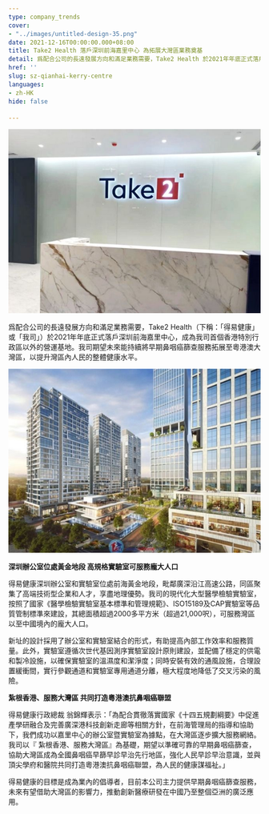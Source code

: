 ```yaml
---
type: company_trends
cover:
- "../images/untitled-design-35.png"
date: 2021-12-16T00:00:00.000+08:00
title: Take2 Health 落戶深圳前海嘉里中心 為拓展大灣區業務奠基
detail: 爲配合公司的長遠發展方向和滿足業務需要，Take2 Health 於2021年年底正式落戶深圳前海嘉里中心，成為我司首個香港特別行政區以外的營運基地。我司期望未來能持續將早期鼻咽癌篩查服務拓展至粵港澳大灣區，以提升灣區內人民的整體健康水平。
href: ''
slug: sz-qianhai-kerry-centre
languages:
- zh-HK
hide: false

---
```

![](../images/2.jpg)

爲配合公司的長遠發展方向和滿足業務需要，Take2 Health（下稱：「得易健康」或「我司」）於2021年年底正式落戶深圳前海嘉里中心，成為我司首個香港特別行政區以外的營運基地。我司期望未來能持續將早期鼻咽癌篩查服務拓展至粵港澳大灣區，以提升灣區內人民的整體健康水平。

![](../images/1.jpg)

**深圳辦公室位處黃金地段 高規格實驗室可服務龐大人口**

得易健康深圳辦公室和實驗室位處前海黃金地段，毗鄰廣深沿江高速公路，同區聚集了高端技術型企業和人才，享盡地理優勢。我司的現代化大型醫學檢驗實驗室，按照了國家《醫學檢驗實驗室基本標準和管理規範》、ISO15189及CAP實驗室等品質管制標準來建設，其總面積超過2000多平方米（超過21,000呎），可服務灣區以至中國境內的龐大人口。

新址的設計採用了辦公室和實驗室結合的形式，有助提高內部工作效率和服務質量。此外，實驗室遵循次世代基因測序實驗室設計原則建設，並配備了穩定的供電和製冷設施，以確保實驗室的溫濕度和潔淨度；同時安裝有效的通風設施，合理設置緩衝間，實行參觀通道和實驗室專用通道分離，極大程度地降低了交叉污染的風險。

**紮根香港、服務大灣區 共同打造粵港澳抗鼻咽癌聯盟**

得易健康行政總裁 翁錦輝表示：「為配合貫徹落實國家《十四五規劃綱要》中促進產學研融合及完善廣深港科技創新走廊等相關方針，在前海管理局的指導和協助下，我們成功以嘉里中心的辦公室暨實驗室為據點，在大灣區逐步擴大服務網絡。我司以『 紮根香港、服務大灣區』為基礎，期望以準確可靠的早期鼻咽癌篩查，協助大灣區成為全國鼻咽癌早篩早診早治先行地區，強化人民早診早治意識，並與頂尖學府和醫院共同打造粵港澳抗鼻咽癌聯盟，為人民的健康謀福祉。」

得易健康的目標是成為業內的倡導者，目前本公司主力提供早期鼻咽癌篩查服務，未來有望借助大灣區的影響力，推動創新醫療研發在中國乃至整個亞洲的廣泛應用。